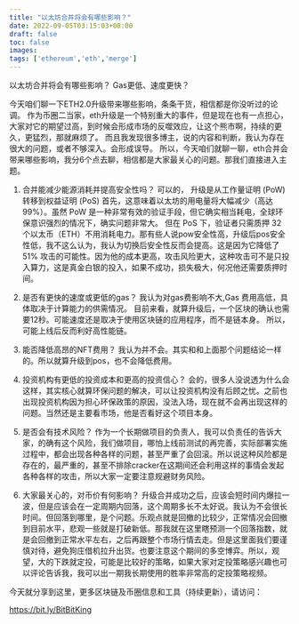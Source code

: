 ```yaml
---
title: "以太坊合并将会有哪些影响？"
date: 2022-09-05T03:15:03+08:00
draft: false
toc: false
images:
tags: ['ethereum','eth','merge']
---
```


以太坊合并将会有哪些影响？ Gas更低、速度更快？

今天咱们聊一下ETH2.0升级带来哪些影响，条条干货，相信都是你没听过的论调。 作为币圈二当家，eth升级是一个特别重大的事件，但是现在也有一点担心，大家对它的期望过高，到时候会形成市场的反噬效应，让这个熊市啊，持续的更久，更猛烈，那就麻烦了。 而且我发现很多博主，说的内容和判断，我认为存在很大的问题，或者不够深入。会形成误导。 所以，今天咱们就聊一聊，eth合并会带来哪些影响，我分6个点去聊，相信都是大家最关心的问题。那我们直接进入主题。

1. 合并能减少能源消耗并提高安全性吗？ 可以的， 升级是从工作量证明 (PoW) 转移到权益证明 (PoS) 首先，这意味着以太坊的用电量将大幅减少（高达 99%）。虽然 PoW 是一种非常有效的验证手段，但它确实相当耗电，全球环保意识强烈的情况下，确实问题非常大。 但在 PoS 下，验证者只需质押 32 个以太币（ETH）不用消耗电力。那有些人说pow安全性高，升级后pos安全性低，我不这么认为，我认为切换后安全性反而会提高。这是因为它降低了 51% 攻击的可能性。因为他的成本更高，攻击风险更大，这种攻击可不是只投入算力，这是真金白银的投入，如果不成功，损失极大，何况他还需要质押时间。

2. 是否有更快的速度或更低的gas？ 我认为对gas费影响不大,Gas 费用高低，具体取决于计算能力的供需情况。 目前来看，就算升级后，一个区块的确认也需要12秒。可能速度还是取决于使用区块链的应用程序，而不是链本身。 所以，可能上线后反而利好高性能链。

3. 能否降低高昂的NFT费用？ 我认为并不会。其实和和上面那个问题结论一样的。所以就算升级到pos，也不会降低费用。

4. 投资机构有更低的投资成本和更高的投资信心？ 会的，很多人没说透为什么会这样，其实核心就算环保问题的解决，可以让投资机构没有后顾之忧。之前也出现投资机构因为担心环保政策的原因，没法入场，现在就不会再出现这样的问题。当然还是主要看市场，他是否看好这个项目本身。

5. 是否会有技术风险？ 作为一个长期做项目的负责人，我可以负责任的告诉大家，的确有这个风险，我们做项目，哪怕上线前测试的再完善，实际部署实施过程中，都会出现各种各样的问题，甚至严重了会回滚。所以说这种风险都是存在的，最严重的，甚至不排除cracker在这期间还会利用这样的事情会发起各种各样的攻击，所以大家一定要注意规避财务风险。

6. 大家最关心的，对币价有何影响？ 升级合并成功之后，应该会短时间内爆拉一波，但是应该会在一定周期内回落，这个周期多长不太好说。我认为不会很长时间。但回落到哪里，是个问题。乐观点就是回撤的比较少，正常情况会回撤到目前水平，悲观一些就是打破新低。那我就在这里瞎预测一个回落指数，就是会回撤到正常水平左右，之后再跟整个市场行情去走。但是这里面我们要谨慎对待，避免狗庄借机拉升出货。也要注意这个期间的多空博弈。所以，观望，大的下跌就定投，可能是比较好的策略，如果大家对定投策略感兴趣也可以评论告诉我，我可以出一期我长期使用的胜率非常高的定投策略视频。

今天就分享到这里，更多区块链及币圈信息和工具（持续更新），请访问：

https://bit.ly/BitBitKing